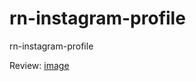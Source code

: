# rn-instagram-profile
rn-instagram-profile

Review:
[image](https://github.com/abdanzamzam/rn-instagram-profile/blob/main/Preview.jpg)
